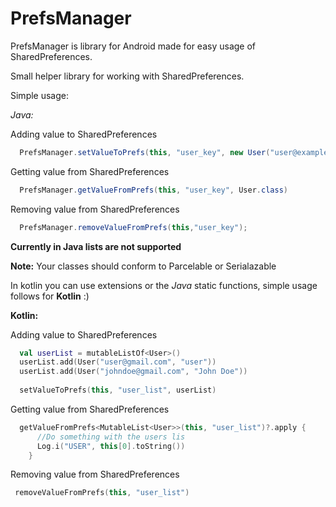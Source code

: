 # PrefsManager
PrefsManager is library for Android made for easy usage of SharedPreferences.

Small helper library for working with SharedPreferences.

Simple usage:

*Java:*

Adding value to SharedPreferences
```java
  PrefsManager.setValueToPrefs(this, "user_key", new User("user@example.com", "John Doe"));
```
Getting value from SharedPreferences
```java
  PrefsManager.getValueFromPrefs(this, "user_key", User.class)
```
Removing value from SharedPreferences
```java
  PrefsManager.removeValueFromPrefs(this,"user_key");
```
**Currently in Java lists are not supported**

**Note:**
 Your classes should conform to Parcelable or Serialazable 
 
In kotlin you can use extensions or the *Java* static functions, simple usage follows for **Kotlin** :)

**Kotlin:**

Adding value to SharedPreferences

```kotlin
  val userList = mutableListOf<User>()
  userList.add(User("user@gmail.com", "user"))
  userList.add(User("johndoe@gmail.com", "John Doe"))
    
  setValueToPrefs(this, "user_list", userList)
```

Getting value from SharedPreferences

```kotlin
  getValueFromPrefs<MutableList<User>>(this, "user_list")?.apply {
      //Do something with the users lis
      Log.i("USER", this[0].toString())
    }
```

Removing value from SharedPreferences

```kotlin
 removeValueFromPrefs(this, "user_list")
```
